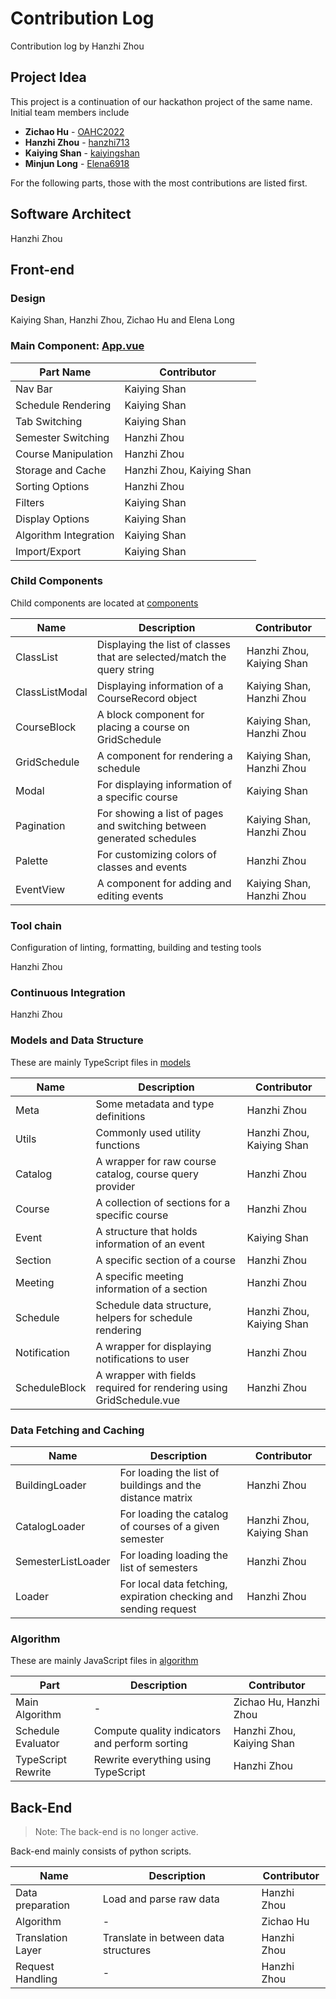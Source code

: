 # Contribution Log

Contribution log by Hanzhi Zhou

## Project Idea

This project is a continuation of our hackathon project of the same name. Initial team members include

-   **Zichao Hu** - [OAHC2022](https://github.com/OAHC2022)
-   **Hanzhi Zhou** - [hanzhi713](https://github.com/hanzhi713)
-   **Kaiying Shan** - [kaiyingshan](https://github.com/kaiyingshan)
-   **Minjun Long** - [Elena6918](https://github.com/Elena6918)

For the following parts, those with the most contributions are listed first.

## Software Architect

Hanzhi Zhou

## Front-end

### Design

Kaiying Shan, Hanzhi Zhou, Zichao Hu and Elena Long

### Main Component: [App.vue](/templates/src/App.vue)

| Part Name             | Contributor               |
| --------------------- | ------------------------- |
| Nav Bar               | Kaiying Shan              |
| Schedule Rendering    | Kaiying Shan              |
| Tab Switching         | Kaiying Shan              |
| Semester Switching    | Hanzhi Zhou               |
| Course Manipulation   | Hanzhi Zhou               |
| Storage and Cache     | Hanzhi Zhou, Kaiying Shan |
| Sorting Options       | Hanzhi Zhou               |
| Filters               | Kaiying Shan              |
| Display Options       | Kaiying Shan              |
| Algorithm Integration | Kaiying Shan              |
| Import/Export         | Kaiying Shan              |

### Child Components

Child components are located at [components](/templates/src/components)

| Name           | Description                                                             | Contributor               |
| -------------- | ----------------------------------------------------------------------- | ------------------------- |
| ClassList      | Displaying the list of classes that are selected/match the query string | Hanzhi Zhou, Kaiying Shan |
| ClassListModal | Displaying information of a CourseRecord object                         | Kaiying Shan, Hanzhi Zhou |
| CourseBlock    | A block component for placing a course on GridSchedule                  | Kaiying Shan, Hanzhi Zhou |
| GridSchedule   | A component for rendering a schedule                                    | Kaiying Shan, Hanzhi Zhou |
| Modal          | For displaying information of a specific course                         | Kaiying Shan              |
| Pagination     | For showing a list of pages and switching between generated schedules   | Kaiying Shan, Hanzhi Zhou |
| Palette        | For customizing colors of classes and events                            | Hanzhi Zhou               |
| EventView      | A component for adding and editing events                               | Kaiying Shan, Hanzhi Zhou |

### Tool chain

Configuration of linting, formatting, building and testing tools

Hanzhi Zhou

### Continuous Integration

Hanzhi Zhou

### Models and Data Structure

These are mainly TypeScript files in [models](/templates/src/models)

| Name          | Description                                                         | Contributor               |
| ------------- | ------------------------------------------------------------------- | ------------------------- |
| Meta          | Some metadata and type definitions                                  | Hanzhi Zhou               |
| Utils         | Commonly used utility functions                                     | Hanzhi Zhou, Kaiying Shan |
| Catalog       | A wrapper for raw course catalog, course query provider             | Hanzhi Zhou               |
| Course        | A collection of sections for a specific course                      | Hanzhi Zhou               |
| Event         | A structure that holds information of an event                      | Kaiying Shan              |
| Section       | A specific section of a course                                      | Hanzhi Zhou               |
| Meeting       | A specific meeting information of a section                         | Hanzhi Zhou               |
| Schedule      | Schedule data structure, helpers for schedule rendering             | Hanzhi Zhou, Kaiying Shan |
| Notification  | A wrapper for displaying notifications to user                      | Hanzhi Zhou               |
| ScheduleBlock | A wrapper with fields required for rendering using GridSchedule.vue | Hanzhi Zhou               |

### Data Fetching and Caching

| Name               | Description                                                      | Contributor               |
| ------------------ | ---------------------------------------------------------------- | ------------------------- |
| BuildingLoader     | For loading the list of buildings and the distance matrix        | Hanzhi Zhou               |
| CatalogLoader      | For loading the catalog of courses of a given semester           | Hanzhi Zhou, Kaiying Shan |
| SemesterListLoader | For loading loading the list of semesters                        | Hanzhi Zhou               |
| Loader             | For local data fetching, expiration checking and sending request | Hanzhi Zhou               |

### Algorithm

These are mainly JavaScript files in [algorithm](/templates/src/algorithm)

| Part               | Description                                    | Contributor               |
| ------------------ | ---------------------------------------------- | ------------------------- |
| Main Algorithm     | -                                              | Zichao Hu, Hanzhi Zhou    |
| Schedule Evaluator | Compute quality indicators and perform sorting | Hanzhi Zhou, Kaiying Shan |
| TypeScript Rewrite | Rewrite everything using TypeScript            | Hanzhi Zhou               |

## Back-End

> Note: The back-end is no longer active.

Back-end mainly consists of python scripts.

| Name              | Description                          | Contributor |
| ----------------- | ------------------------------------ | ----------- |
| Data preparation  | Load and parse raw data              | Hanzhi Zhou |
| Algorithm         | -                                    | Zichao Hu   |
| Translation Layer | Translate in between data structures | Hanzhi Zhou |
| Request Handling  | -                                    | Hanzhi Zhou |
